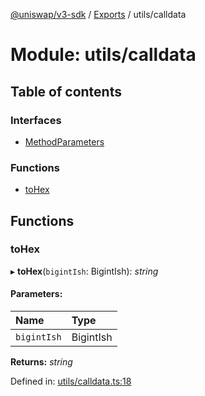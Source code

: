 [@uniswap/v3-sdk](../README.md) / [Exports](../modules.md) / utils/calldata

# Module: utils/calldata

## Table of contents

### Interfaces

- [MethodParameters](../interfaces/utils_calldata.methodparameters.md)

### Functions

- [toHex](utils_calldata.md#tohex)

## Functions

### toHex

▸ **toHex**(`bigintIsh`: BigintIsh): *string*

#### Parameters:

| Name | Type |
| :------ | :------ |
| `bigintIsh` | BigintIsh |

**Returns:** *string*

Defined in: [utils/calldata.ts:18](https://github.com/Uniswap/uniswap-v3-sdk/blob/4a7e393/src/utils/calldata.ts#L18)
